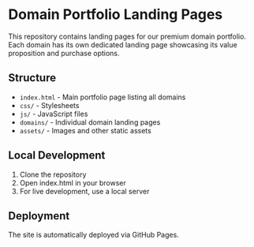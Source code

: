 # Domain Portfolio Landing Pages

This repository contains landing pages for our premium domain portfolio. Each domain has its own dedicated landing page showcasing its value proposition and purchase options.

## Structure
- `index.html` - Main portfolio page listing all domains
- `css/` - Stylesheets
- `js/` - JavaScript files
- `domains/` - Individual domain landing pages
- `assets/` - Images and other static assets

## Local Development
1. Clone the repository
2. Open index.html in your browser
3. For live development, use a local server

## Deployment
The site is automatically deployed via GitHub Pages.
